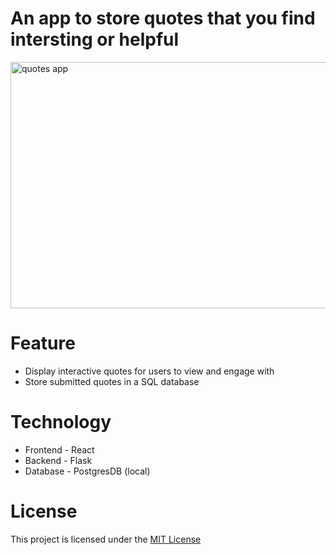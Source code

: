 # An app to store quotes that you find intersting or helpful
<img src="https://i.imgur.com/VsB83M1.png" alt="quotes app" style="height: 394px; width: 700px;">

# Feature
- Display interactive quotes for users to view and engage with
- Store submitted quotes in a SQL database

# Technology
- Frontend - React
- Backend - Flask
- Database - PostgresDB (local)

# License
This project is licensed under the [MIT License](LICENSE)
